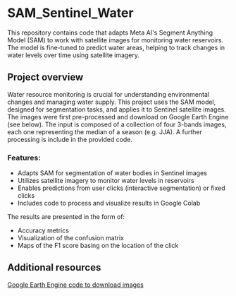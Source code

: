 # SAM_Sentinel_Water

This repository contains code that adapts Meta AI's Segment Anything Model (SAM) to work with satellite images for monitoring water reservoirs. The model is fine-tuned to predict water areas, helping to track changes in water levels over time using satellite imagery.

## Project overview

Water resource monitoring is crucial for understanding environmental changes and managing water supply. This project uses the SAM model, designed for segmentation tasks, and applies it to Sentinel satellite images. The images were first pre-processed and download on Google Earth Engine (see below). The input is composed of a collection of four 3-bands images, each one representing the median of a season (e.g. JJA). A further processing is include in the provided code. 
### Features:
- Adapts SAM for segmentation of water bodies in Sentinel images
- Utilizes satellite imagery to monitor water levels in reservoirs
- Enables predictions from user clicks (interactive segmentation) or fixed clicks
- Includes code to process and visualize results in Google Colab

The results are presented in the form of:
- Accuracy metrics
- Visualization of the confusion matrix
- Maps of the F1 score basing on the location of the click

## Additional resources

[Google Earth Engine code to download images](https://code.earthengine.google.com/8ddb0fcce9dd531e811015b1bcf673e3)
